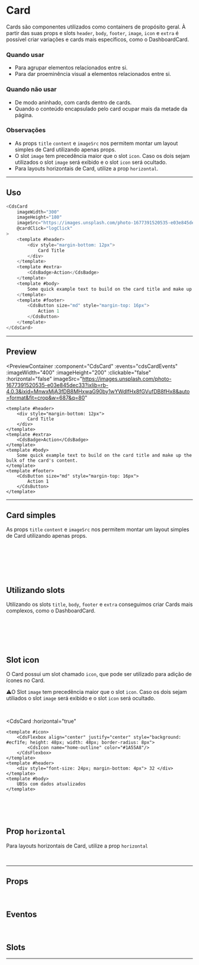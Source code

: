 # Card

Cards são componentes utilizados como containers de propósito geral. À partir das suas props e slots `header`, `body`, `footer`, `image`, `icon` e `extra` é possível criar variações e cards mais específicos, como o DashboardCard.

### Quando usar

- Para agrupar elementos relacionados entre si.
- Para dar proeminência visual a elementos relacionados entre si.

### Quando não usar

- De modo aninhado, com cards dentro de cards.
- Quando o conteúdo encapsulado pelo card ocupar mais da metade da página.

### Observações

- As props `title` `content` e `imageSrc` nos permitem montar um layout simples de Card utilizando apenas props.
- O slot `image` tem precedência maior que o slot `icon`. Caso os dois sejam utilizados o slot `image` será exibido e o slot `icon` será ocultado.
- Para layouts horizontais de Card, utilize a prop `horizontal`.

---

## Uso

```js
<CdsCard
	imageWidth="300"
	imageHeight="180"
	imageSrc="https://images.unsplash.com/photo-1677391520535-e03e845dec33"
	@cardClick="logClick"
>
	<template #header>
		<div style="margin-bottom: 12px">
			Card Title
		</div>
	</template>
	<template #extra>
		<CdsBadge>Action</CdsBadge>
	</template>
	<template #body>
		Some quick example text to build on the card title and make up the bulk of the card's content.
	</template>
	<template #footer>
		<CdsButton size="md" style="margin-top: 16px">
			Action 1
		</CdsButton>
	</template>
</CdsCard>
```

---

## Preview

<PreviewContainer
	:component="CdsCard"
	:events="cdsCardEvents"
	:imageWidth="400"
	:imageHeight="200"
	:clickable="false"
	:horizontal="false"
	imageSrc="https://images.unsplash.com/photo-1677391520535-e03e845dec33?ixlib=rb-4.0.3&ixid=MnwxMjA3fDB8MHxwaG90by1wYWdlfHx8fGVufDB8fHx8&auto=format&fit=crop&w=687&q=80"
>
	<template #header>
		<div style="margin-bottom: 12px">
			Card Title
		</div>
	</template>
	<template #extra>
		<CdsBadge>Action</CdsBadge>
	</template>
	<template #body>
		Some quick example text to build on the card title and make up the bulk of the card's content.
	</template>
	<template #footer>
		<CdsButton size="md" style="margin-top: 16px">
			Action 1
		</CdsButton>
	</template>
</DemoContainer>

---

## __Card simples__
As props `title` `content` e `imageSrc` nos permitem montar um layout simples de Card utilizando apenas props. 

<br />

<CdsCard
	title="Card Title"
	content="Some quick example text to build on the card title and make up the bulk of the card's content."
/>

<br />
<br />
<br />

## __Utilizando slots__
Utilizando os slots `title`, `body`, `footer` e `extra` conseguimos criar Cards mais complexos, como o DashboardCard.  

<br />

<CdsCard>
	<template #header>45 <small>gestantes</small></template>
	<template #extra>
		<cds-badge variant="red">Alerta</cds-badge>
	</template>
	<template #body>
		Não realizam consulta há mais de 30 dias
	</template>
	<template #footer>
		<div class="d-flex justify-content-end">
			<small><strong>VER LISTA</strong></small>
		</div>
	</template>
</CdsCard>

<br />
<br />
<br />

## __Slot icon__
O Card possui um slot chamado `icon`, que pode ser utilizado para adição de ícones no Card.  

⚠️O Slot `image` tem precedência maior que o slot `icon`. Caso os dois sejam utiliados o slot `image` será exibido
e o slot `icon` será ocultado.  

<br />

<CdsCard
	:horizontal="true"
>
	<template #icon>
		<CdsFlexbox align="center" justify="center" style="background: #ecf1fe; height: 48px; width: 48px; border-radius: 8px">
			<CdsIcon name="home-outline" color="#1A55A8"/>
		</CdsFlexbox>
	</template>
	<template #header>
		<div style="font-size: 24px; margin-bottom: 4px"> 32 </div>
	</template>
	<template #body>
		UBSs com dados atualizados
	</template>
</CdsCard>

<br />
<br />
<br />

## __Prop `horizontal`__
Para layouts horizontais de Card, utilize a prop `horizontal`

<CdsCard
	imageSrc="https://images.unsplash.com/photo-1677391520535-e03e845dec33?ixlib=rb-4.0.3&ixid=MnwxMjA3fDB8MHxwaG90by1wYWdlfHx8fGVufDB8fHx8&auto=format&fit=crop&w=687&q=80"
	:horizontal="true"
	:imageWidth="200"
	title="Card Title"
	content="Some quick example text to build on the card title and make up the bulk of the card's content."
/>

<br />

---

## Props

<APITable
	name="Card"
	section="props"
/>
<br />

## Eventos

<APITable
	name="Card"
	section="events"
/>
<br />

## Slots

<APITable
	name="Card"
	section="slots"
/>

---

<script setup>
import { ref } from 'vue';
import CdsCard from '@/components/Card.vue';

const cdsCardEvents = [
	'cardClick'
];
</script>
